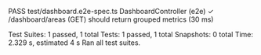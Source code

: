 PASS test/dashboard.e2e-spec.ts
  DashboardController (e2e)
    ✓ /dashboard/areas (GET) should return grouped metrics (30 ms)

Test Suites: 1 passed, 1 total
Tests:       1 passed, 1 total
Snapshots:   0 total
Time:        2.329 s, estimated 4 s
Ran all test suites.
